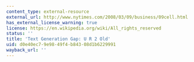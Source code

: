 ```yaml
---
content_type: external-resource
external_url: http://www.nytimes.com/2008/03/09/business/09cell.html
has_external_license_warning: true
license: https://en.wikipedia.org/wiki/All_rights_reserved
status: ''
title: 'Text Generation Gap: U R 2 Old'
uid: d0e40ec7-9e98-49f4-b843-08d1b6229991
wayback_url: ''
---
```

